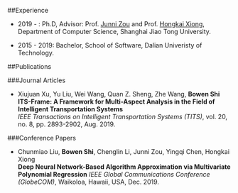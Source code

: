 

##Experience

* 2019 - :  Ph.D, Advisor: Prof. [Junni Zou](http://min.sjtu.edu.cn/zjn.htm) and Prof. [Hongkai Xiong](http://min.sjtu.edu.cn/xhk.htm), Department of Computer Science, Shanghai Jiao Tong University.

* 2015 - 2019: Bachelor, School of Software, Dalian Univeristy of Technology.


##Publications

###Journal Articles

* Xiujuan Xu, Yu Liu, Wei Wang, Quan Z. Sheng, Zhe Wang, **Bowen Shi**  
**ITS-Frame: A Framework for Multi-Aspect Analysis in the Field of Intelligent Transportation Systems**  
*IEEE Transactions on Intelligent Transportation Systems (TITS)*, vol. 20, no. 8, pp. 2893-2902, Aug. 2019.

###Conference Papers

* Chunmiao Liu, **Bowen Shi**, Chenglin Li, Junni Zou, Yingqi Chen, Hongkai Xiong  
**Deep Neural Network-Based Algorithm Approximation via Multivariate Polynomial Regression** 
*IEEE Global Communications Conference (GlobeCOM)*, Waikoloa, Hawaii, USA, Dec. 2019.

